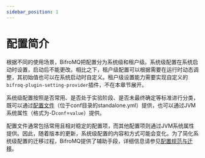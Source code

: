 ```yaml
---
sidebar_position: 1
---
```



# 配置简介

根据不同的使用场景，BifroMQ把配置分为系统级和租户级。系统级配置在系统启动时设置，启动后不能更改。相比之下，租户级配置可以根据需要在运行时动态调整，其初始值也可以在系统启动时自定义。租户级设置能力需要实现自定义的`bifroq-plugin-setting-provider`插件，不在本章节展开。

系统级配置按照是否常用、是否处于实验阶段、是否未最终确定等标准进行分类，既可以通过[配置文件](2_file_configs_manual.md)（位于conf目录的standalone.yml）提供，也可以通过JVM系统属性（格式为-D`conf`=`value`）提供。

配置文件通常包括常用且相对稳定的配置项，而其他配置项则通过JVM系统属性提供。因此，随着版本的更新，系统级配置的内容和方式可能会变化。为了简化系统级配置的迁移过程，BifroMQ提供了辅助手段，详细信息请参见[配置规范与迁移](../../deploy/config_migration)。